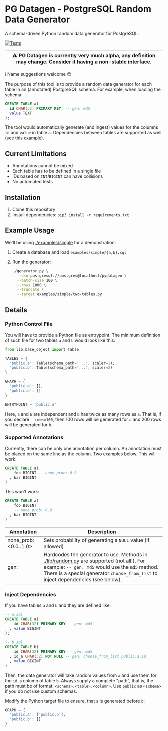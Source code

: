 # PG Datagen - PostgreSQL Random Data Generator

A schema-driven Python random data generator for PostgreSQL.

[![Tests](https://github.com/swarm64/pg-datagen/actions/workflows/ci.yml/badge.svg)](https://github.com/swarm64/pg-datagen/actions/workflows/ci.yml)

| ⚠️  PG Datagen is currently very much alpha, any definition may change. Consider it having a non-stable interface. |
| --- |


ℹ️ Name suggestions welcome 😊


The purpose of this tool is to provide a random data generator for each table in
an (annotated) PostgreSQL schema. For example, when loading the schema:

```sql
CREATE TABLE a(
  id CHAR(32) PRIMARY KEY, -- gen: md5
  value TEXT
);
```

The tool would automatically generate (and ingest) values for the columns `id`
and `value` in table `a`. Dependencies between tables are supported as well (see
[this example](./examples/dependency)).


## Current Limitations

* Annotations cannot be mixed
* Each table has to be defined in a single file
* IDs based on `INT`/`BIGINT` can have collisions
* No automated tests


## Installation

1. Clone this repository
2. Install dependencies: `pip3 install -r requirements.txt`


## Example Usage

We'll be using [./examples/simple](./examples/simple) for
a demonstration:

1. Create a database and load `examples/simple/{a,b}.sql`
2. Run the generator:

    ```bash
    ./generator.py \
      --dsn postgresql://postgres@localhost/pydatagen \
      --batch-size 100 \
      --rows 1000 \
      --truncate \
      --target examples/simple/two-tables.py
    ```

## Details

### Python Control File

You will have to provide a Python file as entrypoint. The minimum definition
of such file for two tables `a` and `b` would look like this:

```python
from lib.base_object import Table

TABLES = {
  'public.a': Table(schema_path='...', scaler=1),
  'public.b': Table(schema_path='...', scaler=2)
}

GRAPH = {
  'public.a': [],
  'public.b': []
}

ENTRYPOINT = 'public.a'
```

Here, `a` and `b` are independent and `b` has twice as many rows as `a`. That
is, if you declare `--rows=100`, then 100 rows will be generated for `a` and
200 rows will be generated for `b`.

### Supported Annotations

Currently, there can be only one annotation per column. An annotation must be
placed on the same line as the column. Two examples below. This will work:

```sql
CREATE TABLE a(
    foo BIGINT -- none_prob: 0.9
  , bar BIGINT
)
```

This won't work:


```sql
CREATE TABLE a(
    foo BIGINT
    -- none_prob: 0.9
  , bar BIGINT
)
```

| Annotation | Description |
| ---------- | ----------- |
| none_prob: <0.0..1.0> | Sets probability of generating a `NULL` value (if allowed) |
| gen: <method name> | Hardcodes the generator to use. Methods in [./lib/random.py](./lib/random.py) are supported (not all!). For example: `-- gen: md5` would use the `md5` method. There is a special generator `choose_from_list` to inject dependencies (see below). |
    
### Inject Dependencies

If you have tables `a` and `b` and they are defined like:
    
```sql
-- a.sql
CREATE TABLE a(
    id CHAR(32) PRIMARY KEY -- gen: md5
  , value BIGINT
);
    
-- b.sql
CREATE TABLE b(
    id CHAR(32) PRIMARY KEY -- gen: md5
  , id_a CHAR(32) NOT NULL -- gen: choose_from_list public.a.id
  , value BIGINT
)
```

Then, the data generator will take random values from `a` and use them for
the `id_a` column of table `b`. Always supply a complete "path",
that is, the path must be of format: `<schema>.<table>.<column>`. Use `public`
as `<schema>` if you do not use custom schemas.

Modify the Python target file to ensure, that `a` is generated before `b`:

```python
GRAPH = {
  'public.a': ['public.b'],
  'public.b': []
}
```
